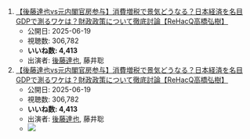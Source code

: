 1.  [【後藤達也vs元内閣官房参与】消費増税で景気どうなる？日本経済を名目GDPで測るワケは？財政政策について徹底討論【ReHacQ高橋弘樹】](/rehacq_fan/ids/https://www.youtube.com/watch?v=YH8_AQrbwLw "wikilink")
    -   公開日: 2025-06-19
    -   視聴数: 306,782
    -   **いいね数: 4,413**
    -   出演者: [後藤達也](/rehacq_fan/people/後藤達也 "wikilink"), 藤井聡
1.  [【後藤達也vs元内閣官房参与】消費増税で景気どうなる？日本経済を名目GDPで測るワケは？財政政策について徹底討論【ReHacQ高橋弘樹】](https://www.youtube.com/watch?v=YH8_AQrbwLw)
    -   公開日: 2025-06-19
    -   視聴数: 306,782
    -   **いいね数: 4,413**
    -   出演者: [後藤達也](/rehacq_fan/people/後藤達也 "wikilink"), 藤井聡
    - [![](https://img.youtube.com/vi/YH8_AQrbwLw/hqdefault.jpg)](https://www.youtube.com/watch?v=YH8_AQrbwLw)
